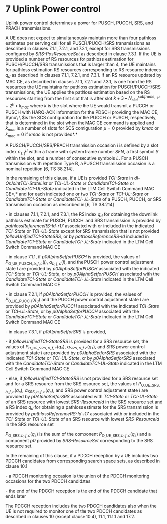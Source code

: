 # 7 Uplink Power control

Uplink power control determines a power for PUSCH, PUCCH, SRS, and PRACH
transmissions.

A UE does not expect to simultaneously maintain more than four pathloss
estimates per serving cell for all PUSCH/PUCCH/SRS transmissions as
described in clauses 7.1.1, 7.2.1, and 7.3.1, except for SRS
transmissions configured by *SRS-PosResourceSet* as described in clause
7.3.1. If the UE is provided a number of RS resources for pathloss
estimation for PUSCH/PUCCH/SRS transmissions that is larger than 4, the
UE maintains for pathloss estimation RS resources corresponding to RS
resource indexes $q_{d}$ as described in clauses 7.1.1, 7.2.1, and
7.3.1. If an RS resource updated by MAC CE, as described in clauses
7.1.1, 7.2.1 and 7.3.1, is one from the RS resources the UE maintains
for pathloss estimation for PUSCH/PUCCH/SRS transmissions, the UE
applies the pathloss estimation based on the RS resources starting from
the first slot that is after slot
$k + 3 \bullet N_{slot}^{subframe,\ \ \mu} + {2^{\mu} \bullet k}_{mac}$
where $k$ is the slot where the UE would transmit a PUCCH or PUSCH with
HARQ-ACK information for the PDSCH providing the MAC CE, $\mu\ \ $is the
SCS configuration for the PUCCH or PUSCH, respectively, that is
determined in the slot when the MAC CE command is applied and $k_{mac}$
is a number of slots for SCS configuration $\mu = 0$ provided by *kmac*
or $k_{mac} = 0$ if *kmac* is not provided*.*

A PUSCH/PUCCH/SRS/PRACH transmission occasion $i$ is defined by a slot
index $n_{s,f}^{\mu}$ within a frame with system frame number $SFN$, a
first symbol $S$ within the slot, and a number of consecutive symbols
$L$. For a PUSCH transmission with repetition Type B, a PUSCH
transmission occasion is a nominal repetition \[6, TS 38.214\].

In the remaining of this clause, if a UE is provided *TCI-State* in
*dl-OrJointTCI-StateList* or *TCI-UL-State* or *CandidateTCI-State* or
*CandidateTCI-UL-State* indicated in the LTM Cell Switch Command MAC
CE*,* and for each indicated one or two *TCI-State* or *TCI-UL-State* or
*CandidateTCI-State* or *CandidateTCI-UL-State* of a PUSCH, PUCCH, or
SRS transmission occasion as described in \[6, TS 38.214\]

\- in clauses 7.1.1, 7.2.1, and 7.3.1, the RS index $q_{d}$ for
obtaining the downlink pathloss estimate for PUSCH, PUCCH, and SRS
transmission is provided by *pathlossReferenceRS-Id-r17* associated with
or included in the indicated *TCI-State* or *TCI-UL-State* except for
SRS transmission that is not provided *followUnifiedTCI-StateSRS,* or by
*pathlossReferenceRS-Id* included in *CandidateTCI-State* or
*CandidateTCI-UL-State* indicated in the LTM Cell Switch Command MAC CE

\- in clause 7.1.1, if *p0AlphaSetforPUSCH* is provided, the values of
$P_{\text{O\_UE\_PUSCH},b,f,c}(j)$, $\alpha_{b,f,c}(j)$, and the PUSCH
power control adjustment state $l$ are provided by *p0AlphaSetforPUSCH*
associated with the indicated *TCI-State* or *TCI-UL-State*, or by
*p0AlphaSetforPUSCH* associated with the *CandidateTCI-State* or
*CandidateTCI-UL-State* indicated in the LTM Cell Switch Command MAC CE

\- in clause 7.2.1, if *p0AlphaSetforPUCCH* is provided, the values of
$P_{\text{O\_UE\_PUCCH}}\left( q_{u} \right)$ and the PUCCH power
control adjustment state $l$ are provided by *p0AlphaSetforPUCCH*
associated with the indicated *TCI-State* or *TCI-UL-State*, or by
*p0AlphaSetforPUCCH* associated with the *CandidateTCI-State* or
*CandidateTCI-UL-State* indicated in the LTM Cell Switch Command MAC CE

\- in clause 7.3.1, if *p0AlphaSetforSRS* is provided,

\- if *followUnifiedTCI-StateSRS* is provided for a SRS resource set,
the values of $P_{\text{O\_UE\_SRS},b,f,c}\left( q_{s} \right)$,
$\alpha_{SRS,b,f,c}\left( q_{s} \right)$, and SRS power control
adjustment state $l$ are provided by *p0AlphaSetforSRS* associated with
the indicated *TCI-State* or *TCI-UL-State*, or by *p0AlphaSetforSRS*
associated with the *CandidateTCI-State* or *CandidateTCI-UL-State*
indicated in the LTM Cell Switch Command MAC CE

\- else, if *followUnifiedTCI-StateSRS* is not provided for a SRS
resource set and for a SRS resource from the SRS resource set, the
values of $P_{\text{O\_UE\_SRS},b,f,c}\left( q_{s} \right)$,
$\alpha_{SRS,b,f,c}\left( q_{s} \right)$, and SRS power control
adjustment state $l$ are provided by *p0AlphaSetforSRS* associated with
*TCI-State* or *TCI-UL-State* of an SRS resource with lowest
*SRS-ResourceId* in the SRS resource set and a RS index $q_{d}$ for
obtaining a pathloss estimate for the SRS transmission is provided by
*pathlossReferenceRS-Id-r17* associated with or included in the
*TCI-State* or *TCI-UL-State* of an SRS resource with lowest
*SRS-ResourceId* in the SRS resource set

$P_{\text{O\_SRS},b,f,c}\left( q_{s} \right)$ is the sum of the
component $P_{\text{O\_UE\_SRS},b,f,c}\left( q_{s} \right)$ and a
component *p0* provided by *SRS-ResourceSet* corresponding to the SRS
resource set.

In the remaining of this clause, if a PDCCH reception by a UE includes
two PDCCH candidates from corresponding search space sets, as described
in clause 10.1

\- a PDCCH monitoring occasion is the union of the PDCCH monitoring
occasions for the two PDCCH candidates

\- the end of the PDCCH reception is the end of the PDCCH candidate that
ends later

The PDCCH reception includes the two PDCCH candidates also when the UE
is not required to monitor one of the two PDCCH candidates as described
in clauses 10 (except clause 10.4), 11.1, 11.1.1 and 17.2.